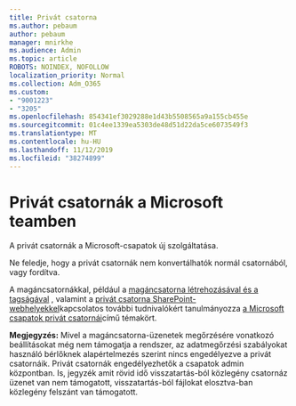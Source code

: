 ```yaml
---
title: Privát csatorna
ms.author: pebaum
author: pebaum
manager: mnirkhe
ms.audience: Admin
ms.topic: article
ROBOTS: NOINDEX, NOFOLLOW
localization_priority: Normal
ms.collection: Adm_O365
ms.custom:
- "9001223"
- "3205"
ms.openlocfilehash: 854341ef3029288e1d43b5508565a9a155cb455e
ms.sourcegitcommit: 01c4ee1339ea5303de48d51d22da5ce6073549f3
ms.translationtype: MT
ms.contentlocale: hu-HU
ms.lasthandoff: 11/12/2019
ms.locfileid: "38274899"
---
```

# <a name="private-channels-in-microsoft-teams"></a>Privát csatornák a Microsoft teamben

A privát csatornák a Microsoft-csapatok új szolgáltatása. 

Ne feledje, hogy a privát csatornák nem konvertálhatók normál csatornából, vagy fordítva.

A magáncsatornákkal, például a [magáncsatorna létrehozásával és a tagságával](https://docs.microsoft.com/MicrosoftTeams/private-channels#private-channel-creation-and-membership) , valamint a [privát csatorna SharePoint-webhelyekkel](https://docs.microsoft.com/MicrosoftTeams/private-channels#private-channel-sharepoint-sites)kapcsolatos további tudnivalókért tanulmányozza [a Microsoft csapatok privát csatornái](https://docs.microsoft.com/en-us/MicrosoftTeams/private-channels)című témakört. 

**Megjegyzés:** Mivel a magáncsatorna-üzenetek megőrzésére vonatkozó beállításokat még nem támogatja a rendszer, az adatmegőrzési szabályokat használó bérlőknek alapértelmezés szerint nincs engedélyezve a privát csatornáik. Privát csatornák engedélyezhetők a csapatok admin központban. Is, jegyzék amit rövid idő visszatartás-ból közlegény csatornáz üzenet van nem támogatott, visszatartás-ból fájlokat elosztva-ban közlegény felszánt van támogatott.